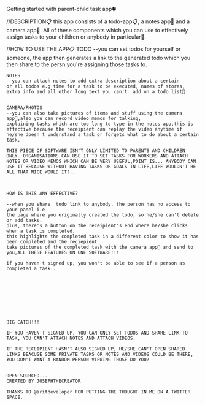 Getting started with parent-child task app🍀
 

 //DESCRIPTION📋
this app consists of a todo-app📋, a notes app📜 and a camera app📸.
All of these components which you can use to effectively assign tasks to your children or anybody in particular👥.


//HOW TO USE THE APP📋
    TODO
    --you can set todos for yourself or someone,
    the app then generates a link to the generated todo
    which you then share to the persn you're assigning
    those tasks to.

    NOTES
    --you can attach notes to add extra description about a certain 
    or all todos e.g time for a task to be executed, names of stores,
    extra info and all other long text you can't  add on a todo list👀


    CAMERA/PHOTOS
    --you can also take pictures of items and stuff using the camera
    app📸,also you can record video memos for talking,
    explaining tasks which are too long to type in the notes app,this is effective because the receipient can replay the video anytime if he/she doesn't understand a task or forgets what to do about a certain task.

    THIS PIECE OF SOFTWARE ISN'T ONLY LIMITED TO PARENTS AND CHILDREN
    ONLY. ORGANISATIONS CAN USE IT TO SET TASKS FOR WORKERS AND ATTACH NOTES OR VIDEO MEMOS WHICH CAN BE VERY USEFUL,POINT IS... ANYBODY CAN USE IT BECAUSE WITHOUT HAVING TASKS OR GOALS IN LIFE,LIFE WOULDN'T BE ALL THAT NICE WOULD IT?.. 



    HOW IS THIS ANY EFFECTIVE?

    --when you share  todo link to anybody, the person has no access to your panel i.e
    the page where you originally created the todo, so he/she can't delete or add tasks.
    plus, there's a button on the receipient's end where he/she clicks when a task is completed.
    this highlights the completed task in a different color to show it has been completed and the reciepient
    take pictures of the completed task with the camera app📸 and send to you,ALL THESE FEATURES ON ONE SOFTWARE!!!

    if you haven't signed up, you won't be able to see if a person as completed a task..









    BIG CATCH!!!

    IF YOU HAVEN'T SIGNED UP, YOU CAN ONLY SET TODOS AND SHARE LINK TO TASK, YOU CAN'T ATTACH NOTES AND ATTACH VIDEOS.

    IF THE RECEIPIENT HASN'T ALSO SIGNED UP, HE/SHE CAN'T OPEN SHARED LINKS BEACUSE SOME PRIVATE TASKS OR NOTES AND VIDEOS COULD BE THERE, YOU DON'T WANT A RANDOM PERSON VIEWING THOSE DO YOU?


    OPEN SOURCED...
    CREATED BY JOSEPHTHECREATOR

    THANKS TO @aritdeveloper FOR PUTTING THE THOUGHT IN ME ON A TWITTER SPACE.